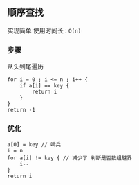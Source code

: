 ##  顺序查找
实现简单
使用时间长 : `O(n)` 

###   步骤
从头到尾遍历

```shell
for i = 0 ; i <= n ; i++ {
	if a[i] == key {
		return i
	}
}
return -1
```

###   优化

```shell
a[0] = key // 哨兵
i = n
for a[i] != key { // 减少了 判断是否数组越界
	i--
}
return i
```
